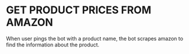 # GET PRODUCT PRICES FROM AMAZON

When user pings the bot with a product name, 
the bot scrapes amazon to find the information about the product.
